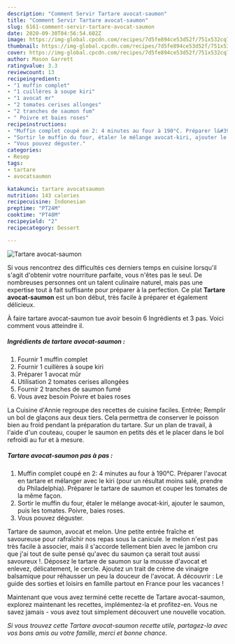 ```yaml
---
description: "Comment Servir Tartare avocat-saumon"
title: "Comment Servir Tartare avocat-saumon"
slug: 6161-comment-servir-tartare-avocat-saumon
date: 2020-09-30T04:56:54.602Z
image: https://img-global.cpcdn.com/recipes/7d5fe894ce53d52f/751x532cq70/tartare-avocat-saumon-photo-principale-de-la-recette.jpg
thumbnail: https://img-global.cpcdn.com/recipes/7d5fe894ce53d52f/751x532cq70/tartare-avocat-saumon-photo-principale-de-la-recette.jpg
cover: https://img-global.cpcdn.com/recipes/7d5fe894ce53d52f/751x532cq70/tartare-avocat-saumon-photo-principale-de-la-recette.jpg
author: Mason Garrett
ratingvalue: 3.3
reviewcount: 13
recipeingredient:
- "1 muffin complet"
- "1 cuillères à soupe kiri"
- "1 avocat mr"
- "2 tomates cerises allonges"
- "2 tranches de saumon fum"
- " Poivre et baies roses"
recipeinstructions:
- "Muffin complet coupé en 2: 4 minutes au four à 190°C. Préparer l&#39;avocat en tartare et mélanger avec le kiri (pour un résultat moins salé, prendre du Philadelphia). Préparer le tartare de saumon et couper les tomates de la même façon."
- "Sortir le muffin du four, étaler le mélange avocat-kiri, ajouter le saumon, puis les tomates. Poivre, baies roses."
- "Vous pouvez déguster."
categories:
- Resep
tags:
- tartare
- avocatsaumon

katakunci: tartare avocatsaumon 
nutrition: 143 calories
recipecuisine: Indonesian
preptime: "PT24M"
cooktime: "PT48M"
recipeyield: "2"
recipecategory: Dessert

---
```



![Tartare avocat-saumon](https://img-global.cpcdn.com/recipes/7d5fe894ce53d52f/751x532cq70/tartare-avocat-saumon-photo-principale-de-la-recette.jpg)

Si vous rencontrez des difficultés ces derniers temps en cuisine lorsqu'il s'agit d'obtenir votre nourriture parfaite, vous n'êtes pas le seul. De nombreuses personnes ont un talent culinaire naturel, mais pas une expertise tout à fait suffisante pour préparer à la perfection. Ce plat <strong> Tartare avocat-saumon </strong> est un bon début, très facile à préparer et également délicieux.

<!--inarticleads1-->

À faire tartare avocat-saumon tue avoir besoin 6 Ingrédients et 3 pas. Voici comment vous atteindre il.

##### Ingrédients de tartare avocat-saumon :

1. Fournir 1 muffin complet
1. Fournir 1 cuillères à soupe kiri
1. Préparer 1 avocat mûr
1. Utilisation 2 tomates cerises allongées
1. Fournir 2 tranches de saumon fumé
1. Vous avez besoin  Poivre et baies roses


La Cuisine d&#39;Annie regroupe des recettes de cuisine faciles. Entrée; Remplir un bol de glaçons aux deux tiers. Cela permettra de conserver le poisson bien au froid pendant la préparation du tartare. Sur un plan de travail, à l&#39;aide d&#39;un couteau, couper le saumon en petits dés et le placer dans le bol refroidi au fur et à mesure. 

<!--inarticleads2-->

##### Tartare avocat-saumon pas à pas :

1. Muffin complet coupé en 2: 4 minutes au four à 190°C. Préparer l&#39;avocat en tartare et mélanger avec le kiri (pour un résultat moins salé, prendre du Philadelphia). Préparer le tartare de saumon et couper les tomates de la même façon.
1. Sortir le muffin du four, étaler le mélange avocat-kiri, ajouter le saumon, puis les tomates. Poivre, baies roses.
1. Vous pouvez déguster.


Tartare de saumon, avocat et melon. Une petite entrée fraîche et savoureuse pour rafraîchir nos repas sous la canicule. le melon n&#39;est pas très facile à associer, mais il s&#39;accorde tellement bien avec le jambon cru que j&#39;ai tout de suite pensé qu&#39;avec du saumon ça serait tout aussi savoureux !. Déposez le tartare de saumon sur la mousse d&#39;avocat et enlevez, délicatement, le cercle. Ajoutez un trait de crème de vinaigre balsamique pour réhausser un peu la douceur de l&#39;avocat. A découvrir : Le guide des sorties et loisirs en famille partout en France pour les vacances ! 

<!--inarticleads1-->

<p>
Maintenant que vous avez terminé cette recette de Tartare avocat-saumon, explorez maintenant les recettes, implémentez-la et profitez-en. Vous ne savez jamais - vous avez tout simplement découvert une nouvelle vocation.
</p>

<p>
<i>Si vous trouvez cette Tartare avocat-saumon recette utile, partagez-la avec vos bons amis ou votre famille, merci et bonne chance.</i>
</p>
